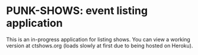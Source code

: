 # PUNK-SHOWS: event listing application

This is an in-progress application for listing shows.
You can view a working version at ctshows.org (loads slowly at first due to being hosted on Heroku).